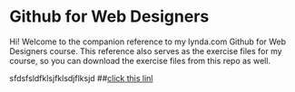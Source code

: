 Github for Web Designers
========================

Hi! Welcome to the companion reference to my lynda.com Github for Web Designers course. This reference also serves as the exercise files for my course, so you can download the exercise files from this repo as well.


sfdsfsldfklsjfklsdjflksjd
##[click this linl](htp:www.google.com)
